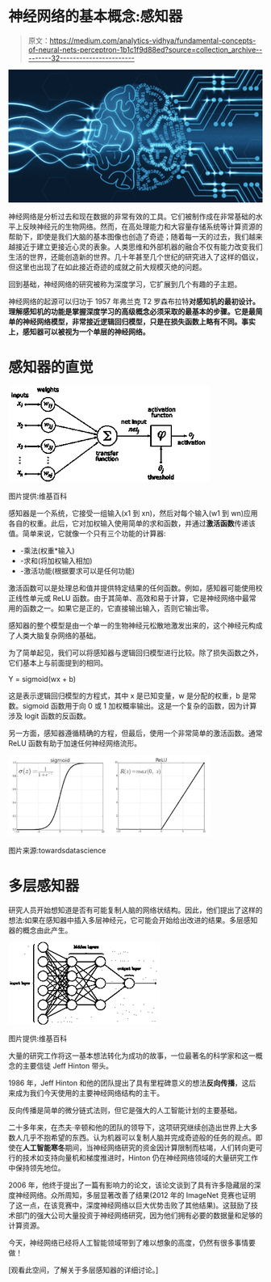 # 神经网络的基本概念:感知器

> 原文：<https://medium.com/analytics-vidhya/fundamental-concepts-of-neural-nets-perceptron-1b1c1f9d88ed?source=collection_archive---------32----------------------->

![](img/94f82021c28f46711e84664476613634.png)

神经网络是分析过去和现在数据的非常有效的工具。它们被制作成在非常基础的水平上反映神经元的生物网络。然而，在高处理能力和大容量存储系统等计算资源的帮助下，即使是我们大脑的基本图像也创造了奇迹；随着每一天的过去，我们越来越接近于建立更接近心灵的表象。人类思维和外部机器的融合不仅有能力改变我们生活的世界，还能创造新的世界。几十年甚至几个世纪的研究进入了这样的倡议，但这里也出现了在如此接近奇迹的成就之前大规模灭绝的问题。

回到基础，神经网络的研究被称为深度学习，它扩展到几个有趣的子主题。

神经网络的起源可以归功于 1957 年弗兰克 T2 罗森布拉特**对感知机的最初设计。理解感知机的功能是掌握深度学习的高级概念必须采取的最基本的步骤。它是最简单的神经网络模型，非常接近逻辑回归模型，只是在损失函数上略有不同。事实上，感知器可以被视为一个单层的神经网络。**

# 感知器的直觉

![](img/9303f6b20531cccfab8a2b812ad99669.png)

图片提供:维基百科

感知器是一个系统，它接受一组输入(x1 到 xn)，然后对每个输入(w1 到 wn)应用各自的权重。此后，它对加权输入使用简单的求和函数，并通过**激活函数**传递该值。简单来说，它就像一个只有三个功能的计算器:

*   -乘法(权重*输入)
*   -求和(将加权输入相加)
*   -激活功能(根据要求可以是任何功能)

激活函数可以是处理总和值并提供特定结果的任何函数。例如，感知器可能使用校正线性单元或 ReLU 函数。由于其简单、高效和易于计算，它是神经网络中最常用的函数之一。如果它是正的，它直接输出输入，否则它输出零。

感知器的整个模型是由一个单一的生物神经元松散地激发出来的，这个神经元构成了人类大脑复杂网络的基础。

为了简单起见，我们可以将感知器与逻辑回归模型进行比较。除了损失函数之外，它们基本上与前面提到的相同。

Y = sigmoid(wx + b)

这是表示逻辑回归模型的方程式，其中 x 是已知变量，w 是分配的权重，b 是常数。sigmoid 函数用于向 0 或 1 加权概率输出。这是一个复杂的函数，因为计算涉及 logit 函数的反函数。

另一方面，感知器遵循精确的方程，但最后，使用一个非常简单的激活函数。通常 ReLU 函数有助于加速任何神经网络流形。

![](img/3e00cdd2aac14cf2f3e4012f2788caa1.png)

图片来源:towardsdatascience

# 多层感知器

研究人员开始想知道是否有可能复制人脑的网络状结构。因此，他们提出了这样的想法:如果在感知器中插入多层神经元，它可能会开始给出改进的结果。多层感知器的概念由此产生。

![](img/e8b39981babd8f090b92a1a63db000b1.png)

图片提供:维基百科

大量的研究工作将这一基本想法转化为成功的故事，一位最著名的科学家和这一概念的主要信徒 Jeff Hinton 带头。

1986 年，Jeff Hinton 和他的团队提出了具有里程碑意义的想法**反向传播**，这后来成为我们今天使用的主要神经网络结构的主干。

反向传播是简单的微分链式法则，但它是强大的人工智能计划的主要基础。

二十多年来，在杰夫·辛顿和他的团队的领导下，这项研究继续创造出世界上大多数人几乎不抱希望的东西。认为机器可以复制人脑并完成奇迹般的任务的观点。即使在**人工智能寒冬**期间，当神经网络研究的资金因计算限制而枯竭，人们转向更可行的技术如支持向量机和梯度推进时，Hinton 仍在神经网络领域的大量研究工作中保持领先地位。

2006 年，他终于提出了一篇有影响力的论文，该论文谈到了具有许多隐藏层的深度神经网络。众所周知，多层显著改善了结果(2012 年的 ImageNet 竞赛也证明了这一点，在该竞赛中，深度神经网络以巨大优势击败了其他结果)。这鼓励了技术部门的强大公司大量投资于神经网络研究，因为他们拥有必要的数据量和足够的计算资源。

今天，神经网络已经将人工智能领域带到了难以想象的高度，仍然有很多事情要做！

[观看此空间，了解关于多层感知器的详细讨论。]